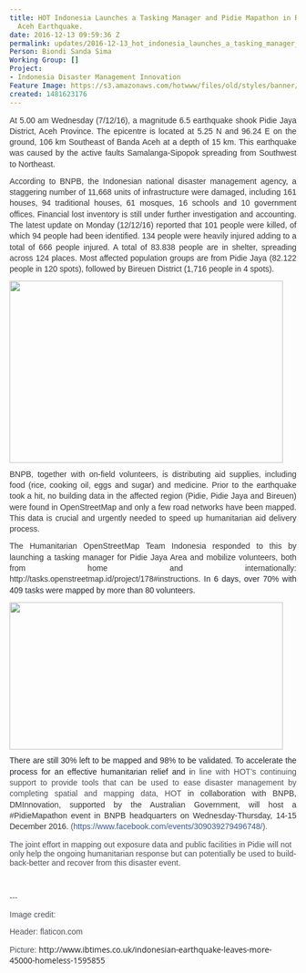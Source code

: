 ```yaml
---
title: HOT Indonesia Launches a Tasking Manager and Pidie Mapathon in Response to
  Aceh Earthquake.
date: 2016-12-13 09:59:36 Z
permalink: updates/2016-12-13_hot_indonesia_launches_a_tasking_manager_and_pidie_mapathon_in_response_to_aceh_
Person: Biondi Sanda Sima
Working Group: []
Project:
- Indonesia Disaster Management Innovation
Feature Image: https://s3.amazonaws.com/hotwww/files/old/styles/banner/public/Pidie+Mapathon+final.001.jpeg
created: 1481623176
---
```


<p style="line-height: 1.38; margin-top: 0pt; margin-bottom: 8pt; text-align: justify;" dir="ltr"><span style="font-size: 14px; font-family: Arial; color: #333333; background-color: transparent; font-weight: 400; font-style: normal; font-variant: normal; text-decoration: none; vertical-align: baseline; white-space: pre-wrap;">At 5.00 am Wednesday (7/12/16), a magnitude 6.5 earthquake shook Pidie Jaya District, Aceh Province. The epicentre is located at 5.25 N and 96.24 E on the ground, 106 km Southeast of Banda Aceh at a depth of 15 km. This earthquake was caused by the active faults Samalanga-Sipopok spreading from Southwest to Northeast. </span></p><p style="line-height: 1.38; margin-top: 0pt; margin-bottom: 8pt; text-align: justify;" dir="ltr"><span style="font-size: 14px; font-family: Arial; color: #333333; background-color: transparent; font-weight: 400; font-style: normal; font-variant: normal; text-decoration: none; vertical-align: baseline; white-space: pre-wrap;">According to BNPB, the Indonesian national disaster management agency, a staggering number of 11,668 units of infrastructure were damaged, including 161 houses, 94 traditional houses, 61 mosques, 16 schools and 10 government offices. Financial lost inventory is still under further investigation and accounting. The latest update on Monday (12/12/16) reported that 101 people were killed, of which 94 people had been identified. 134 people were heavily injured adding to a total of 666 people injured. A total of 83.838 people are in shelter, spreading across 124 places. Most affected population groups are from Pidie Jaya (82.122 people in 120 spots), followed by Bireuen District (1,716 people in 4 spots).</span></p><p style="line-height: 1.38; margin-top: 0pt; margin-bottom: 8pt; text-align: justify;" dir="ltr"><span style="font-size: 14px; font-family: Arial; color: #333333; background-color: transparent; font-weight: 400; font-style: normal; font-variant: normal; text-decoration: none; vertical-align: baseline; white-space: pre-wrap;"><img class="image-large" src="https://s3.amazonaws.com/hotwww/files/old/styles/large/public/aceh-earthquake-indonesia.jpg?itok=GDxhn0PO" alt="" style="width:480px;height:320px"></span></p><p style="line-height: 1.38; margin-top: 0pt; margin-bottom: 8pt; text-align: justify;" dir="ltr"><span style="font-size: 14px; font-family: Arial; color: #333333; background-color: transparent; font-weight: 400; font-style: normal; font-variant: normal; text-decoration: none; vertical-align: baseline; white-space: pre-wrap;">BNPB, together with on-field volunteers, is distributing aid supplies, including food (rice, cooking oil, eggs and sugar) and medicine. Prior to the earthquake took a hit, no building data in the affected region (Pidie, Pidie Jaya and Bireuen) were found in OpenStreetMap and only a few road networks have been mapped. This data is crucial and urgently needed to speed up humanitarian aid delivery process.</span></p><p style="line-height: 1.38; margin-top: 0pt; margin-bottom: 8pt; text-align: justify;" dir="ltr"><span style="font-size: 14px; font-family: Arial; color: #333333; background-color: transparent; font-weight: 400; font-style: normal; font-variant: normal; text-decoration: none; vertical-align: baseline; white-space: pre-wrap;">The Humanitarian OpenStreetMap Team Indonesia responded to this by launching a tasking manager for Pidie Jaya Area and mobilize volunteers, both from home and internationally: http://tasks.openstreetmap.id/project/178#instructions. </span><span style="font-size: 14px; font-family: Arial; color: #1d2129; background-color: #ffffff; font-weight: 400; font-style: normal; font-variant: normal; text-decoration: none; vertical-align: baseline; white-space: pre-wrap;">In 6 days, over 70% with 409 tasks were mapped by more than 80 volunteers. </span></p><p style="line-height: 1.38; margin-top: 0pt; margin-bottom: 8pt; text-align: justify;" dir="ltr"><img class="image-large" src="https://s3.amazonaws.com/hotwww/files/old/styles/large/public/Screen%20Shot%202016-12-13%20at%209.36.40%20AM.png?itok=xAxVmIsq" alt="" style="width:480px;height:259px"></p><p style="line-height: 1.38; margin-top: 0pt; margin-bottom: 8pt; text-align: justify;" dir="ltr"><span style="font-size: 14px; font-family: Arial; color: #1d2129; background-color: transparent; font-weight: 400; font-style: normal; font-variant: normal; text-decoration: none; vertical-align: baseline; white-space: pre-wrap;">There are still 30% left to be mapped and 98% to be validated. To accelerate the process for an effective humanitarian relief and i</span><span style="font-size: 14px; font-family: Arial; color: #4b4f56; background-color: #ffffff; font-weight: 400; font-style: normal; font-variant: normal; text-decoration: none; vertical-align: baseline; white-space: pre-wrap;">n line with HOT’s continuing support to provide tools that can be used to ease disaster management by completing spatial and mapping data, HOT </span><span style="font-size: 14px; font-family: Arial; color: #333333; background-color: transparent; font-weight: 400; font-style: normal; font-variant: normal; text-decoration: none; vertical-align: baseline; white-space: pre-wrap;">in collaboration with BNPB, DMInnovation, supported by the Australian Government, will host a #PidieMapathon event in BNPB headquarters on Wednesday-Thursday, 14-15 December 2016. </span><span style="font-size: 14px; font-family: Arial; color: #4b4f56; background-color: #ffffff; font-weight: 400; font-style: normal; font-variant: normal; text-decoration: none; vertical-align: baseline; white-space: pre-wrap;">(</span><a style="text-decoration: none;" href="https://www.openstreetmap.org/node/4255796629#map=20/-6.19250/106.86865&amp;layers=H"><span style="font-size: 14px; font-family: Arial; color: #365899; background-color: transparent; font-weight: 400; font-style: normal; font-variant: normal; text-decoration: none; vertical-align: baseline; white-space: pre-wrap;">https://www.facebook.com/events/309039279496748/</span></a><span style="font-size: 14px; font-family: Arial; color: #4b4f56; background-color: #ffffff; font-weight: 400; font-style: normal; font-variant: normal; text-decoration: none; vertical-align: baseline; white-space: pre-wrap;">).</span></p><p><span id="docs-internal-guid-9263d04c-f795-7a6d-2b98-b34c3881ad34"><span style="font-size: 14px; font-family: Arial; color: #4b4f56; font-style: normal; font-variant-ligatures: normal; font-variant-position: normal; font-variant-caps: normal; font-variant-numeric: normal; font-variant-alternates: normal; font-variant-east-asian: normal; white-space: pre-wrap;">The joint effort in mapping out exposure data and public facilities in Pidie will not only help the ongoing humanitarian response but can potentially be used to build-back-better and recover from this disaster event.</span></span></p><p>&nbsp;</p><p><span><span style="font-size: 14px; font-family: Arial; color: #4b4f56; font-style: normal; font-variant-ligatures: normal; font-variant-position: normal; font-variant-caps: normal; font-variant-numeric: normal; font-variant-alternates: normal; font-variant-east-asian: normal; white-space: pre-wrap;">---</span></span></p><p><span><span style="font-size: 14px; font-family: Arial; color: #4b4f56; font-style: normal; font-variant-ligatures: normal; font-variant-position: normal; font-variant-caps: normal; font-variant-numeric: normal; font-variant-alternates: normal; font-variant-east-asian: normal; white-space: pre-wrap;">Image credit:</span></span></p><p><span><span style="font-size: 14px; font-family: Arial; color: #4b4f56; font-style: normal; font-variant-ligatures: normal; font-variant-position: normal; font-variant-caps: normal; font-variant-numeric: normal; font-variant-alternates: normal; font-variant-east-asian: normal; white-space: pre-wrap;">Header: flaticon.com</span></span></p><p><span><span style="font-size: 14px; font-family: Arial; color: #4b4f56; font-style: normal; font-variant-ligatures: normal; font-variant-position: normal; font-variant-caps: normal; font-variant-numeric: normal; font-variant-alternates: normal; font-variant-east-asian: normal; white-space: pre-wrap;">Picture: </span></span><span style="font-family: 'Open Sans', Arial, sans-serif; font-size: 14px;">http://www.ibtimes.co.uk/indonesian-earthquake-leaves-more-45000-homeless-1595855</span></p>
